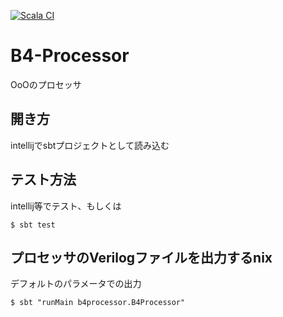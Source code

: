 [![Scala CI](https://github.com/NakajoLab/B4-Processor/actions/workflows/scala.yml/badge.svg)](https://github.com/NakajoLab/B4-Processor/actions/workflows/scala.yml)

# B4-Processor

OoOのプロセッサ

## 開き方

intellijでsbtプロジェクトとして読み込む

## テスト方法

intellij等でテスト、もしくは

```shell
$ sbt test
```

## プロセッサのVerilogファイルを出力するnix

デフォルトのパラメータでの出力

```shell
$ sbt "runMain b4processor.B4Processor"
```